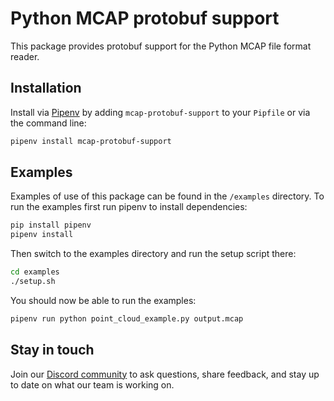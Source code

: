 # Python MCAP protobuf support

This package provides protobuf support for the Python MCAP file format reader.

## Installation

Install via [Pipenv](https://pipenv.pypa.io/en/latest/) by adding `mcap-protobuf-support` to your `Pipfile` or via the command line:

```bash
pipenv install mcap-protobuf-support
```

## Examples

Examples of use of this package can be found in the `/examples` directory. To run the examples first run
pipenv to install dependencies:

```bash
pip install pipenv
pipenv install
```

Then switch to the examples directory and run the setup script there:

```bash
cd examples
./setup.sh
```

You should now be able to run the examples:

```bash
pipenv run python point_cloud_example.py output.mcap
```

## Stay in touch

Join our [Discord community](https://foxglove.dev/chat) to ask questions, share feedback, and stay up to date on what our team is working on.

